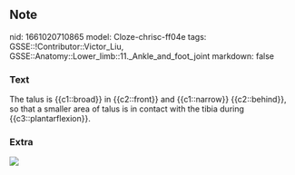 ## Note
nid: 1661020710865
model: Cloze-chrisc-ff04e
tags: GSSE::!Contributor::Victor_Liu, GSSE::Anatomy::Lower_limb::11._Ankle_and_foot_joint
markdown: false

### Text
The talus is {{c1::broad}} in {{c2::front}} and {{c1::narrow}} {{c2::behind}}, so that a smaller area of talus is in contact with the tibia during {{c3::plantarflexion}}.

### Extra
<img src="paste-f69aaef90cc6fbc7c6f5074e606028a9f6b8cc8d.jpg">
